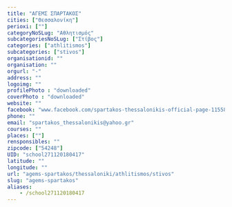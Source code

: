 ```yaml
---
title: "ΑΓΕΜΣ ΣΠΑΡΤΑΚΟΣ"
cities: ["Θεσσαλονίκη"]
perioxi: [""]
categoryNoSLug: "Αθλητισμός"
subcategoriesNoSLug: ["Στίβος"]
categories: ["athlitismos"]
subcategories: ["stivos"]
organisationid: ""
organisation: ""
orgurl: "-"
address: ""
logoimg: ""
profilePhoto : "downloaded"
coverPhoto : "downloaded"
website: ""
facebook: "www.facebook.com/spartakos-thessalonikis-official-page-115581358456888"
phone: ""
email: "spartakos_thessalonikis@yahoo.gr"
courses: ""
places: [""]
rensponsibles: ""
zipcode: ["54248"]
UID: "school271120180417"
latitude: ""
longitude: ""
url: "agems-spartakos/thessaloniki/athlitismos/stivos"
slug: "agems-spartakos"
aliases:
    - /school271120180417
---
```





